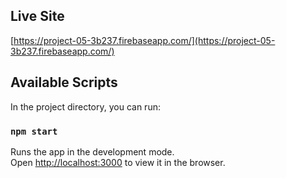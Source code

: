 ## Live Site

[https://project-05-3b237.firebaseapp.com/](https://project-05-3b237.firebaseapp.com/)

## Available Scripts

In the project directory, you can run:

### `npm start`

Runs the app in the development mode.<br>
Open [http://localhost:3000](http://localhost:3000) to view it in the browser.
